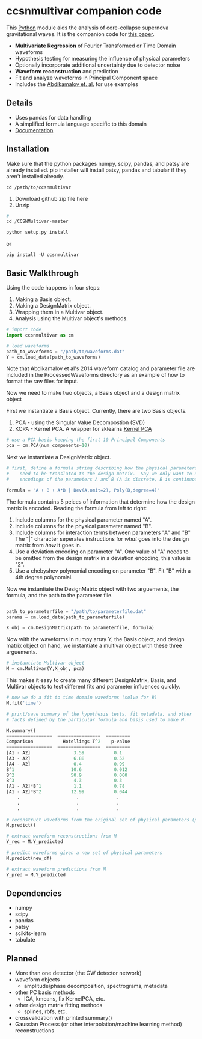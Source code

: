 # ccsnmultivar companion code


This [Python](http://www.python.org/) module aids the analysis of core-collapse supernova gravitational waves.  It is the companion code for [this paper](http://arxiv.org/abs/1406.1164).

* **Multivariate Regression** of Fourier Transformed or Time Domain waveforms
* Hypothesis testing for measuring the influence of physical parameters
* Optionally incorporate additional uncertainty due to detector noise
* **Waveform reconstruction** and prediction
* Fit and analyze waveforms in Principal Component space
* Includes the [Abdikamalov et. al.](http://arxiv.org/abs/1311.3678) for use examples 

## Details
* Uses pandas for data handling
* A simplified formula language specific to this domain
* [Documentation](http://ccsnmultivar.readthedocs.org/en/latest/)


## Installation
Make sure that the python packages numpy, scipy, pandas, and patsy are already installed.
pip installer will install patsy, pandas and tabular if they aren't installed already.

    cd /path/to/ccsnmultivar

1. Download github zip file here
2. Unzip

```python
# 
cd /CCSNMultivar-master

python setup.py install
```
or

    pip install -U ccsnmultivar

## Basic Walkthrough
Using the code happens in four steps:

1. Making a Basis object.
2. Making a DesignMatrix object.
3. Wrapping them in a Multivar object.
4. Analysis using the Multivar object's methods.

```python
# import code
import ccsnmultivar as cm

# load waveforms
path_to_waveforms = "/path/to/waveforms.dat"
Y = cm.load_data(path_to_waveforms)
```

Note that Abdikamalov et al's 2014 waveform catalog and parameter file are included
in the ProcessedWaveforms directory as an example of how to format the raw files for input.  

Now we need to make two objects, a Basis object and a design matrix object

First we instantiate a Basis object.  Currently, there are two Basis objects.
 
1. PCA - using the Singular Value Decompostion (SVD)
2. KCPA - Kernel PCA.  A wrapper for sklearns [Kernel PCA](http://scikit-learn.org/stable/modules/generated/sklearn.decomposition.KernelPCA.html#sklearn.decomposition.KernelPCA) 

```python
# use a PCA basis keeping the first 10 Principal Components
pca = cm.PCA(num_components=10)
```    
Next we instantiate a DesignMatrix object.

```python
# first, define a formula string describing how the physical parameters
#    need to be translated to the design matrix.  Say we only want to use
#    encodings of the parameters A and B (A is discrete, B is continuous)

formula = "A + B + A*B | Dev(A,omit=2), Poly(B,degree=4)"
```

The formula contains 5 peices of information that determine how the design matrix is 
encoded.  Reading the formula from left to right:

1. Include columns for the physical parameter named "A".
2. Include columns for the physical parameter named "B".
3. Include columns for interaction terms between parameters "A" and "B"
The "|" character seperates instructions for *what* goes into the design matrix from 
*how* it goes in.
4. Use a deviation encoding on parameter "A".  One value of "A" needs to be omitted 
from the design matrix in a deviation encoding, this value is "2".
4. Use a chebyshev polynomial encoding on parameter "B".  Fit "B" with a 4th degree polynomial.

Now we instantiate the DesignMatrix object with two arguements, the formula, and the
path to the parameter file.
```python

path_to_parameterfile = "/path/to/parameterfile.dat"
params = cm.load_data(path_to_parameterfile)

X_obj = cm.DesignMatrix(path_to_parameterfile, formula)
```

Now with the waveforms in numpy array Y, the Basis object, and design matrix object on hand,
we instantiate a multivar object with these three arguements.

```python
# instantiate Multivar object
M = cm.Multivar(Y,X_obj, pca)

```

This makes it easy to create many different DesignMatrix, Basis, and Multivar objects to test 
different fits and parameter influences quickly.

```python
# now we do a fit to time domain waveforms (solve for B)
M.fit('time')

# print/save summary of the hypothesis tests, fit metadata, and other
# facts defined by the particular formula and basis used to make M.

M.summary()
=================  ================  =========
Comparison           Hotellings T^2    p-value
=================  ================  ========= 
[A1 - A2]                3.59           0.1
[A3 - A2]                6.88           0.52
[A4 - A2]                0.4            0.99
B^1                     10.6            0.012
B^2                     50.9            0.000
B^3                      4.3            0.3
[A1 - A2]*B^1            1.1            0.78
[A1 - A2]*B^2           12.99           0.044
    .                     .              .
    .                     .              .
    .                     .              .
    
# reconstruct waveforms from the original set of physical parameters (param_df)
M.predict()

# extract waveform reconstructions from M
Y_rec = M.Y_predicted

# predict waveforms given a new set of physical parameters
M.predict(new_df)

# extract waveform predictions from M
Y_pred = M.Y_predicted
```

## Dependencies
* numpy
* scipy
* pandas
* patsy
* scikits-learn
* tabulate

## Planned
* More than one detector (the GW detector network)
* waveform objects
  - amplitude/phase decomposition, spectrograms, metadata
* other PC basis methods 
  - ICA, kmeans, fix KernelPCA, etc.
* other design matrix fitting methods 
  - splines, rbfs, etc.
* crossvalidation with printed summary()
* Gaussian Process (or other interpolation/machine learning method) reconstructions




